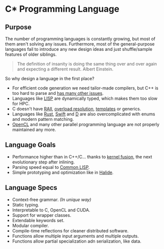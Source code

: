 # C* Programming Language

## Purpose

The number of programming languages is constantly growing, but most of them aren't solving any issues. Furthermore, most of the general-purpose languages fail to introduce any new design ideas and just shuffle/sample features of older siblings.

> The definition of insanity is doing the same thing over and over again and expecting a different result. Albert Einstein.

So why design a language in the first place?

- For efficient code generation we need tailor-made compilers, but C++ is too hard to parse and [has many other issues](https://yosefk.com/c++fqa/index.html).
- Languages like [LISP](https://en.wikipedia.org/wiki/Lisp_(programming_language)) are dynamically typed, which makes them too slow for HPC.
- C doesn't have [RAII](https://en.cppreference.com/w/cpp/language/raii), [overload resolution](https://en.cppreference.com/w/cpp/language/overload_resolution), [templates](https://en.cppreference.com/w/cpp/language/templates) or generics.
- Languages like [Rust](https://www.rust-lang.org), [Swift](https://developer.apple.com/swift/) and [D](https://dlang.org) are also overcomplicated with enums and modern pattern matching.
- [OpenCL](https://www.khronos.org/opencl/) and many other parallel programming language are not properly maintained any more.

## Language Goals

- Performance higher than in C++/C... thanks to [kernel fusion](https://arxiv.org/abs/1305.1183), the next evolutionary step after inlining.
- Parsing speed equal to [Common LISP](https://lisp-lang.org).
- Simple prototyping and optimization like in [Halide](https://halide-lang.org).

## Language Specs

- Context-free grammar. *(In unique way)*
- Static typing.
- Interpretable to C, OpenCL and CUDA.
- Support for wrapper classes.
- Extendable keywords set.
- Modular compiler.
- Compile-time reflections for cleaner distributed software.
- Functions allow multiple input arguments and multiple outputs.
- Functions allow partial specialization adn serialization, like data.
